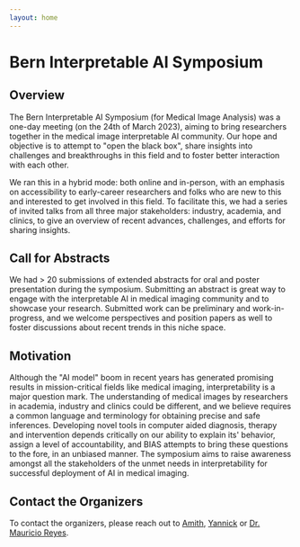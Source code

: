 ```yaml
---
layout: home
---
```


# Bern Interpretable AI Symposium

## Overview

The Bern Interpretable AI Symposium (for Medical Image Analysis) was a one-day meeting (on the 24th of March 2023), aiming to bring researchers together in the medical image interpretable AI community. Our hope and objective is to attempt to "open the black box", share insights into challenges and breakthroughs in this field and to foster better interaction with each other. 

We ran this in a hybrid mode: both online and in-person, with an emphasis on accessibility to early-career researchers and folks who are new to this and interested to get involved in this field. To facilitate this, we had a series of invited talks from all three major stakeholders: industry, academia, and clinics, to give an overview of recent advances, challenges, and efforts for sharing insights.

## Call for Abstracts

We had > 20 submissions of extended abstracts for oral and poster presentation during the symposium. Submitting an abstract is great way to engage with the interpretable AI in medical imaging community and to showcase your research. Submitted work can be preliminary and work-in-progress, and we welcome perspectives and position papers as well to foster discussions about recent trends in this niche space.

## Motivation

Although the "AI model" boom in recent years has generated promising results in mission-critical fields like medical imaging, interpretability is a major question mark. The understanding of medical images by researchers in academia, industry and clinics could be different, and we believe requires a common language and terminology for obtaining precise and safe inferences. Developing novel tools in computer aided diagnosis, therapy and intervention depends critically on our ability to explain its' behavior, assign a level of accountability, and BIAS attempts to bring these questions to the fore, in an unbiased manner. The symposium aims to raise awareness amongst all the stakeholders of the unmet needs in interpretability for successful deployment of AI in medical imaging.

## Contact the Organizers

To contact the organizers, please reach out to [Amith](/speakers/amith_kamath), [Yannick](/speakers/yannick_suter) or [Dr. Mauricio Reyes](/speakers/mauricio_reyes).
